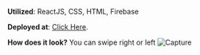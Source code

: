 **Utilized**: ReactJS, CSS, HTML, Firebase

**Deployed at**: [Click Here](https://tinder-clone-2cd4f.web.app/).

**How does it look?**
You can swipe right or left
![Capture](https://user-images.githubusercontent.com/44326790/127402890-9013e6f7-ea5f-4ddc-af20-e74871e18c88.PNG)


